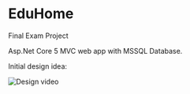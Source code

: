 # EduHome
Final Exam Project

Asp.Net Core 5 MVC web app with MSSQL Database.

Initial design idea:

![Design video](https://user-images.githubusercontent.com/54351577/147826460-9f18ad47-45ed-4e20-9348-ce091038b0be.png)
